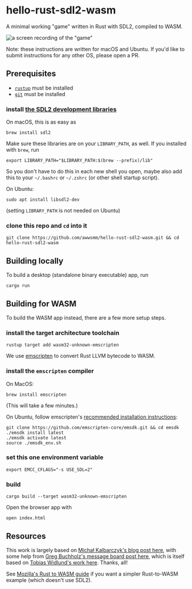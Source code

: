 # hello-rust-sdl2-wasm

A minimal working "game" written in Rust with SDL2, compiled to WASM.

![a screen recording of the "game"](https://raw.githubusercontent.com/awwsmm/hello-rust-sdl2-wasm/master/demo.gif)

Note: these instructions are written for macOS and Ubuntu. If you'd like to submit instructions for any other OS, please open a PR.

## Prerequisites

- [`rustup`](https://rustup.rs/) must be installed
- [`git`](https://git-scm.com/book/en/v2/Getting-Started-Installing-Git) must be installed

### install [the SDL2 development libraries](https://github.com/Rust-SDL2/rust-sdl2?tab=readme-ov-file#requirements)

On macOS, this is as easy as

```shell
brew install sdl2
```

Make sure these libraries are on your `LIBRARY_PATH`, as well. If you installed with `brew`, run

```shell
export LIBRARY_PATH="$LIBRARY_PATH:$(brew --prefix)/lib"
```

So you don't have to do this in each new shell you open, maybe also add this to your `~/.bashrc` or `~/.zshrc` (or other shell startup script).

On Ubuntu:

```shell
sudo apt install libsdl2-dev
```
(setting `LIBRARY_PATH` is not needed on Ubuntu)

### clone this repo and `cd` into it

```shell
git clone https://github.com/awwsmm/hello-rust-sdl2-wasm.git && cd hello-rust-sdl2-wasm
```

## Building locally

To build a desktop (standalone binary executable) app, run

```shell
cargo run
```

## Building for WASM

To build the WASM app instead, there are a few more setup steps.

### install the target architecture toolchain

```shell
rustup target add wasm32-unknown-emscripten
```

We use [emscripten](https://emscripten.org/) to convert Rust LLVM bytecode to WASM.

### install the `emscripten` compiler

On MacOS:

```shell
brew install emscripten
```

(This will take a few minutes.)

On Ubuntu, follow emscripten's [recommended installation instructions](https://emscripten.org/docs/getting_started/downloads.html):

```shell
git clone https://github.com/emscripten-core/emsdk.git && cd emsdk
./emsdk install latest
./emsdk activate latest
source ./emsdk_env.sh
```

### set this one environment variable

```shell
export EMCC_CFLAGS="-s USE_SDL=2"
```

### build

```shell
cargo build --target wasm32-unknown-emscripten
```

Open the browser app with

```shell
open index.html
```

## Resources

This work is largely based on [Michał Kalbarczyk's blog post here](https://puddleofcode.com/story/definitive-guide-to-rust-sdl2-and-emscriptem/), with some help from [Greg Buchholz's message board post here](https://users.rust-lang.org/t/sdl2-emscripten-asmjs-and-invalid-renderer-panic/66567/2), which is itself based on [Tobias Widlund's work here](https://github.com/therocode/rust_emscripten_main_loop). Thanks, all!

See [Mozilla's Rust to WASM guide](https://developer.mozilla.org/en-US/docs/WebAssembly/Rust_to_Wasm) if you want a simpler Rust-to-WASM example (which doesn't use SDL2).

